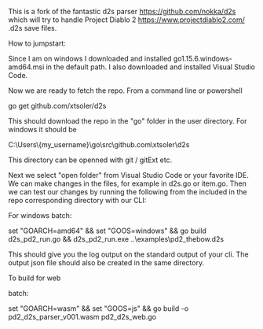 This is a fork of the fantastic d2s parser https://github.com/nokka/d2s which will try to handle Project Diablo 2 https://www.projectdiablo2.com/ .d2s save files.

How to jumpstart:

Since I am on windows I downloaded and installed go1.15.6.windows-amd64.msi in the default path.
I also downloaded and installed Visual Studio Code.

Now we are ready to fetch the repo.
From a command line or powershell

go get github.com/xtsoler/d2s

This should download the repo in the "go" folder in the user directory.
For windows it should be

C:\Users\\{my_username}\go\src\github.com\xtsoler\d2s

This directory can be openned with git / gitExt etc.

Next we select "open folder" from Visual Studio Code or your favorite IDE.
We can make changes in the files, for example in d2s.go or item.go.
Then we can test our changes by running the following from the included in 
the repo corresponding directory with our CLI:

For windows batch:

set "GOARCH=amd64" && set "GOOS=windows" && go build d2s_pd2_run.go && d2s_pd2_run.exe ..\examples\pd2_thebow.d2s

This should give you the log output on the standard output of your cli.
The output json file should also be created in the same directory.

To build for web

batch:

set "GOARCH=wasm" && set "GOOS=js" && go build -o pd2_d2s_parser_v001.wasm pd2_d2s_web.go
